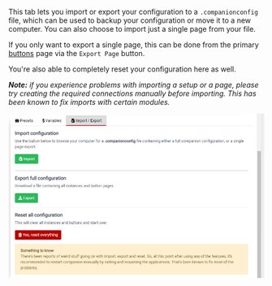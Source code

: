 This tab lets you import or export your configuration to a `.companionconfig` file, which can be used to backup your configuration or move it to a new computer. You can also choose to import just a single page from your file.

If you only want to export a single page, this can be done from the primary [buttons](#header-2-buttons) page via the `Export Page` button.

You're also able to completely reset your configuration here as well.

_**Note:** if you experience problems with importing a setup or a page, please try creating the required connections manually before importing. This has been known to fix imports with certain modules._

![Import](images/import.png?raw=true 'import')